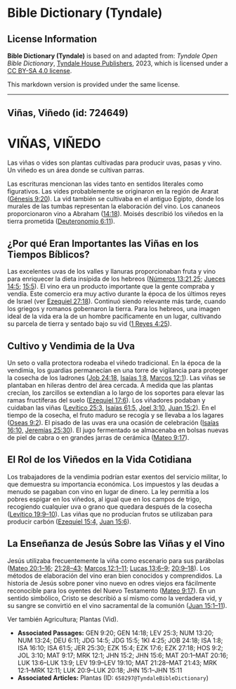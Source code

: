 # Bible Dictionary (Tyndale)

## License Information

**Bible Dictionary (Tyndale)** is based on and adapted from: _Tyndale Open Bible Dictionary_, [Tyndale House Publishers](https://tyndaleopenresources.com/), 2023, which is licensed under a [CC BY-SA 4.0 license](https://creativecommons.org/licenses/by-sa/4.0/legalcode.en).

This markdown version is provided under the same license.



--------------------------------

## Viñas, Viñedo (id: 724649)

VIÑAS, VIÑEDO
=============

Las viñas o vides son plantas cultivadas para producir uvas, pasas y vino. Un viñedo es un área donde se cultivan parras.

Las escrituras mencionan las vides tanto en sentidos literales como figurativos. Las vides probablemente se originaron en la región de Ararat ([Génesis 9:20](https://ref.ly/Gen9:20)). La vid también se cultivaba en el antiguo Egipto, donde los murales de las tumbas representan la elaboración del vino. Los cananeos proporcionaron vino a Abraham ([14:18](https://ref.ly/Gen14:18)). Moisés describió los viñedos en la tierra prometida ([Deuteronomio 6:11](https://ref.ly/Deut6:11)).

¿Por qué Eran Importantes las Viñas en los Tiempos Bíblicos?
------------------------------------------------------------

Las excelentes uvas de los valles y llanuras proporcionaban fruta y vino para enriquecer la dieta insípida de los hebreos ([Números 13:21,25;](https://ref.ly/Num13:20,Num13:24) [Jueces 14:5;](https://ref.ly/Judg14:5) [15:5](https://ref.ly/Judg15:5)). El vino era un producto importante que la gente compraba y vendía. Este comercio era muy activo durante la época de los últimos reyes de Israel (ver [Ezequiel 27:18](https://ref.ly/Ezek27:18)). Continuó siendo relevante más tarde, cuando los griegos y romanos gobernaron la tierra. Para los hebreos, una imagen ideal de la vida era la de un hombre pacíficamente en un lugar, cultivando su parcela de tierra y sentado bajo su vid ([1 Reyes 4:25](https://ref.ly/1Kgs4:25)).

Cultivo y Vendimia de la Uva
----------------------------

Un seto o valla protectora rodeaba el viñedo tradicional. En la época de la vendimia, los guardias permanecían en una torre de vigilancia para proteger la cosecha de los ladrones ([Job 24:18,](https://ref.ly/Job24:18) [Isaías 1:8,](https://ref.ly/Isa1:8) [Marcos 12:1](https://ref.ly/Mark12:1)). Las viñas se plantaban en hileras dentro del área cercada. A medida que las plantas crecían, los zarcillos se extendían a lo largo de los soportes para elevar las ramas fructíferas del suelo ([Ezequiel 17:6](https://ref.ly/Ezek17:6)). Los viñadores podaban y cuidaban las viñas ([Levítico 25:3,](https://ref.ly/Lev25:3) [Isaías 61:5,](https://ref.ly/Isa61:5) [Joel 3:10,](https://ref.ly/Joel3:10) [Juan 15:2](https://ref.ly/John15:2)). En el tiempo de la cosecha, el fruto maduro se recogía y se llevaba a los lagares ([Oseas 9:2](https://ref.ly/Hos9:2)). El pisado de las uvas era una ocasión de celebración ([Isaías 16:10,](https://ref.ly/Isa16:10) [Jeremías 25:30](https://ref.ly/Jer25:30)). El jugo fermentado se almacenaba en bolsas nuevas de piel de cabra o en grandes jarras de cerámica ([Mateo 9:17](https://ref.ly/Matt9:17)).

El Rol de los Viñedos en la Vida Cotidiana
------------------------------------------

Los trabajadores de la vendimia podrían estar exentos del servicio militar, lo que demuestra su importancia económica. Los impuestos y las deudas a menudo se pagaban con vino en lugar de dinero. La ley permitía a los pobres espigar en los viñedos, al igual que en los campos de trigo, recogiendo cualquier uva o grano que quedara después de la cosecha ([Levítico 19:9–10](https://ref.ly/Lev19:9-Lev19:10)). Las viñas que no producían frutos se utilizaban para producir carbón ([Ezequiel 15:4,](https://ref.ly/Ezek15:4) [Juan 15:6](https://ref.ly/John15:6)).

La Enseñanza de Jesús Sobre las Viñas y el Vino
-----------------------------------------------

Jesús utilizaba frecuentemente la viña como escenario para sus parábolas ([Mateo 20:1–16;](https://ref.ly/Matt20:1-Matt20:16) [21:28–43;](https://ref.ly/Matt21:28-Matt21:43) [Marcos 12:1–11;](https://ref.ly/Mark12:1-Mark12:11) [Lucas 13:6–9;](https://ref.ly/Luke13:6-Luke13:9) [20:9–18](https://ref.ly/Luke20:9-Luke20:18)). Los métodos de elaboración del vino eran bien conocidos y comprendidos. La historia de Jesús sobre poner vino nuevo en odres viejos era fácilmente reconocible para los oyentes del Nuevo Testamento ([Mateo 9:17](https://ref.ly/Matt9:17)). En un sentido simbólico, Cristo se describió a sí mismo como la verdadera vid, y su sangre se convirtió en el vino sacramental de la comunión ([Juan 15:1–11](https://ref.ly/John15:1-John15:11)).

Ver también Agricultura; Plantas (Vid).

* **Associated Passages:** GEN 9:20; GEN 14:18; LEV 25:3; NUM 13:20; NUM 13:24; DEU 6:11; JDG 14:5; JDG 15:5; 1KI 4:25; JOB 24:18; ISA 1:8; ISA 16:10; ISA 61:5; JER 25:30; EZK 15:4; EZK 17:6; EZK 27:18; HOS 9:2; JOL 3:10; MAT 9:17; MRK 12:1; JHN 15:2; JHN 15:6; MAT 20:1–MAT 20:16; LUK 13:6–LUK 13:9; LEV 19:9–LEV 19:10; MAT 21:28–MAT 21:43; MRK 12:1–MRK 12:11; LUK 20:9–LUK 20:18; JHN 15:1–JHN 15:11
* **Associated Articles:** Plantas (ID: `658297@TyndaleBibleDictionary`)

